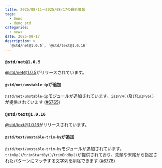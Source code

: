 ```yaml
---
title: 2025/08/11〜2025/08/17の最新情報
tags:
  - Deno
  - deno_std
categories:
  - news
date: 2025-08-17
description: >
  `@std/net@1.0.5`, `@std/text@1.0.16`
---
```


### `@std/net@1.0.5`

[@std/net@1.0.5](https://jsr.io/@std/net@1.0.5)がリリースされています。

#### `@std/net/unstable-ip`が追加

`@std/net/unstable-ip`モジュールが追加されています。`isIPv4()`及び`isIPv6()`が提供されています ([#6765](https://github.com/denoland/std/pull/6765))

### `@std/text@1.0.16`

[@std/text@1.0.16](https://jsr.io/@std/text@1.0.16)がリリースされています。

#### `@std/text/unstable-trim-by`が追加

`@std/text/unstable-trim-by`モジュールが追加されています。`trimBy()`/`trimStartBy()`/`trimEndBy()`が提供されており、先頭や末尾から指定されたパターンにマッチする文字列を削除できます ([#6778](https://github.com/denoland/std/pull/6778))
